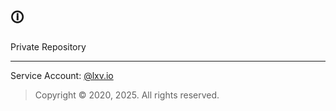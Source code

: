 <!-- 
blkaddr/blkaddr
-->
## 🛈 

Private Repository

---

Service Account: 
[@lxv.io](https://github.com/adm-cyber)

> Copyright &copy; 2020, 2025. All rights reserved. 
